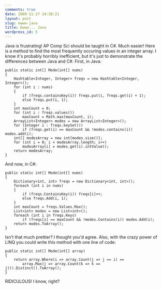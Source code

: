 ```yaml
---
comments: true
date: 2009-11-27 14:38:21
layout: post
slug: ewww-java
title: Ewww... Java
wordpress_id: 5
---
```


Java is frustrating! AP Comp Sci should be taught in C#. Much easier! Here is a method to find the most frequently occuring values in an integer array. I know it's probably horribly inefficient, but it's just to demonstrate the differences between Java and C#. First, in Java:

    public static int[] Mode(int[] nums)
    {
        Hashtable<Integer, Integer> freqs = new Hashtable<Integer, Integer>();
        for (int i : nums)
        {
            if (freqs.containsKey(i)) freqs.put(i, freqs.get(i) + 1);
            else freqs.put(i, 1);
        }
        int maxCount = 0;
        for (int i : freqs.values())
            maxCount = Math.max(maxCount, i);
        ArrayList<Integer> modes = new ArrayList<Integer>();
        for (Integer i : freqs.keySet())
            if (freqs.get(i) == maxCount && !modes.contains(i)) modes.add(i);
        int[] modesArray = new int[modes.size()];
        for (int i = 0; i < modesArray.length; i++)
            modesArray[i] = modes.get(i).intValue();
        return modesArray;
    }


And now, in C#:

    public static int[] Mode(int[] nums)
    {
        Dictionary<int, int> freqs = new Dictionary<int, int>();
        foreach (int i in nums)
        {
            if (freqs.ContainsKey(i)) freqs[i]++;
            else freqs.Add(i, 1);
        }
        int maxCount = freqs.Values.Max();
        List<int> modes = new List<int>();
        foreach (int i in freqs.Keys)
            if (freqs[i] == maxCount && !modes.Contains(i)) modes.Add(i);
        return modes.ToArray();
    }

Isn't that much prettier? I thought you'd agree. Also, with the crazy power of LINQ you could write this method with one line of code:

    public static int[] Mode(int[] array)
    {
        return array.Where(i => array.Count(j => j == i) ==
            array.Max(j => array.Count(k => k == j))).Distinct().ToArray();
    }

RIDICULOUS! I know, right?
